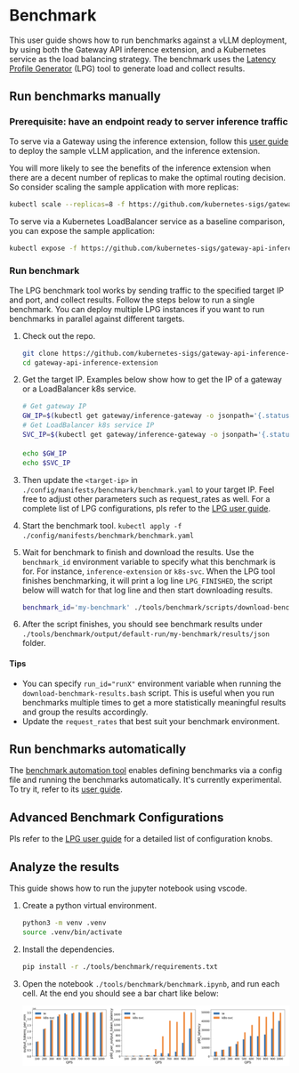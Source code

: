 # Benchmark

This user guide shows how to run benchmarks against a vLLM deployment, by using both the Gateway API
inference extension, and a Kubernetes service as the load balancing strategy. The
benchmark uses the [Latency Profile Generator](https://github.com/AI-Hypercomputer/inference-benchmark) (LPG)
tool to generate load and collect results.

## Run benchmarks manually

### Prerequisite: have an endpoint ready to server inference traffic

To serve via a Gateway using the inference extension, follow this [user guide](https://gateway-api-inference-extension.sigs.k8s.io/guides/)
to deploy the sample vLLM application, and the inference extension.

You will more likely to see the benefits of the inference extension when there are a decent number of replicas to make the optimal routing decision. So consider scaling the sample application with more replicas:

```bash
kubectl scale --replicas=8 -f https://github.com/kubernetes-sigs/gateway-api-inference-extension/raw/main/config/manifests/vllm/gpu-deployment.yaml
```

To serve via a Kubernetes LoadBalancer service as a baseline comparison, you can expose the sample application:

```bash
kubectl expose -f https://github.com/kubernetes-sigs/gateway-api-inference-extension/raw/main/config/manifests/vllm/gpu-deployment.yaml --port=8081 --target-port=8000 --type=LoadBalancer
```

### Run benchmark

The LPG benchmark tool works by sending traffic to the specified target IP and port, and collect results. Follow the steps below to run a single benchmark. You can deploy multiple LPG instances if you want to run benchmarks in parallel against different targets.

1. Check out the repo.
    
    ```bash
    git clone https://github.com/kubernetes-sigs/gateway-api-inference-extension
    cd gateway-api-inference-extension
    ```

1. Get the target IP. Examples below show how to get the IP of a gateway or a LoadBalancer k8s service.

    ```bash
    # Get gateway IP
    GW_IP=$(kubectl get gateway/inference-gateway -o jsonpath='{.status.addresses[0].value}')
    # Get LoadBalancer k8s service IP
    SVC_IP=$(kubectl get gateway/inference-gateway -o jsonpath='{.status.addresses[0].value}')

    echo $GW_IP
    echo $SVC_IP
    ```

1. Then update the `<target-ip>` in `./config/manifests/benchmark/benchmark.yaml` to your target IP. Feel free to adjust other parameters such as request_rates as well. For a complete list of LPG configurations, pls refer to the [LPG user guide](https://github.com/AI-Hypercomputer/inference-benchmark?tab=readme-ov-file#configuring-the-benchmark).

1. Start the benchmark tool. `kubectl apply -f ./config/manifests/benchmark/benchmark.yaml`

1. Wait for benchmark to finish and download the results. Use the `benchmark_id` environment variable
to specify what this benchmark is for. For instance, `inference-extension` or `k8s-svc`. When the LPG tool finishes benchmarking, it will print a log line `LPG_FINISHED`,
the script below will watch for that log line and then start downloading results.

    ```bash
    benchmark_id='my-benchmark' ./tools/benchmark/scripts/download-benchmark-results.bash
    ```

1. After the script finishes, you should see benchmark results under `./tools/benchmark/output/default-run/my-benchmark/results/json` folder.

#### Tips

* You can specify `run_id="runX"` environment variable when running the `download-benchmark-results.bash` script.
This is useful when you run benchmarks multiple times to get a more statistically meaningful results and group the results accordingly.
* Update the `request_rates` that best suit your benchmark environment.

## Run benchmarks automatically

The [benchmark automation tool](https://github.com/kubernetes-sigs/gateway-api-inference-extension/raw/main/tools/benchmark) enables defining benchmarks via a config file and running the benchmarks
automatically. It's currently experimental. To try it, refer to its [user guide](https://github.com/kubernetes-sigs/gateway-api-inference-extension/raw/main/tools/benchmark).


## Advanced Benchmark Configurations

Pls refer to the [LPG user guide](https://github.com/AI-Hypercomputer/inference-benchmark?tab=readme-ov-file#configuring-the-benchmark) for a detailed list of configuration knobs.

## Analyze the results

This guide shows how to run the jupyter notebook using vscode.

1. Create a python virtual environment.

    ```bash
    python3 -m venv .venv
    source .venv/bin/activate
    ```

1. Install the dependencies.

    ```bash
    pip install -r ./tools/benchmark/requirements.txt
    ```

1. Open the notebook `./tools/benchmark/benchmark.ipynb`, and run each cell. At the end you should
    see a bar chart like below:
    
    ![alt text](example-bar-chart.png)